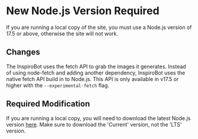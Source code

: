 <!--title:New Node.js Version Required:title-->
<!--date:2022-04-09:date-->
# New Node.js Version Required

If you are running a local copy of the site, you must use a Node.js version of 17.5 or above, otherwise the site will not work.

## Changes

The InspiroBot uses the fetch API to grab the images it generates. Instead of using node-fetch and adding another dependency, InspiroBot uses the native fetch API build in to Node.js. This API is only available in v17.5 or higher with the `--experimental-fetch` flag.

## Required Modification

If you are running a local copy, you will need to download the latest Node.js version [here](https://nodejs.org/en/download/current/). Make sure to download the 'Current' version, not the 'LTS' version.
